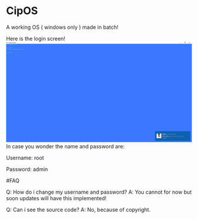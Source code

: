 # CipOS
A working OS ( windows only ) made in batch!

Here is the login screen!
![Alt text](data/Images/Image0.png "Login Screen")
In case you wonder the name and password are:

Username: root

Password: admin



#FAQ

Q: How do i change my username and password?
A: You cannot for now but soon updates will have this implemented!

Q: Can i see the source code?
A: No, because of copyright.

